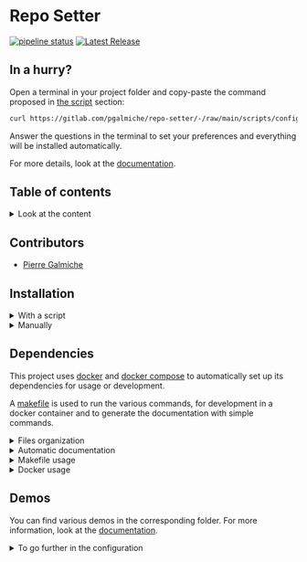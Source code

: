 # Repo Setter

[![pipeline status](https://gitlab.com/pgalmiche/repo-setter/badges/main/pipeline.svg)](https://gitlab.com/pgalmiche/repo-setter/-/commits/main)
[![Latest Release](https://gitlab.com/pgalmiche/repo-setter/-/badges/release.svg)](https://gitlab.com/pgalmiche/repo-setter/-/releases)

## In a hurry?

Open a terminal in your project folder and copy-paste the command proposed in [the script](#script) section:

```bash
curl https://gitlab.com/pgalmiche/repo-setter/-/raw/main/scripts/config-init | bash
```

Answer the questions in the terminal to set your preferences and everything will be installed automatically.

For more details, look at the [documentation](https://pgalmiche.gitlab.io/repo-setter/).

## Table of contents

<details>
  <summary>Look at the content</summary>

- [In a hurry?](#in-a-hurry?)
- [Contributor(s)](#contributors)
- [Installation](#installation)
  - [Script](#script)
  - [Manual](#manual)
- [Utilities](#utilities)
  - [File management](#file-management)
  - [Automation with Doxygen](#automation-with-doxygen)
  - [Make and its Makefile](#make-and-its-makefile)
    - [Make installation](#make-installation)
    - [Make usage](#make-usage)
  - [Docker](#docker)
    - [Docker Installation](#docker-installation)
    - [Docker basic use](#docker-basic-use)
    - [Docker volumes and environment variables](#docker-volumes-and-environment-variables)
- [Demos](#demos)
- [Customization](#customization)
- [Some useful tools](#some-useful-tools)
  - [Lazygit and Lazydocker](#lazygit-and-lazydocker)

</details>

## Contributors

- [Pierre Galmiche](https://pgalmiche.gitlab.io/)

## Installation

<details>
  <summary>With a script</summary>
### Script

You can initialize your repo with the following command:

```bash
curl https://gitlab.com/pgalmiche/repo-setter/-/raw/main/scripts/config-init | bash
```

</details>

<details>
  <summary>Manually</summary>
### Manual

Or you can clone it with the command:

```bash
git clone https://gitlab.com/pgalmiche/repo-setter.git
```

To install the submodules in their last version, use the command:

```bash
git submodule update --init --recursive
```

</details>

## Dependencies

This project uses [docker](https://www.docker.com/) and [docker compose](https://docs.docker.com/compose/) to automatically set up its dependencies for usage or development.

A [makefile](https://makefiletutorial.com/) is used to run the various commands, for development in a docker container and to generate the documentation with simple commands.

<details>
  <summary>Files organization</summary>

### File management

You can find in this repository the following folders:

- doc: contains the doxygen files for automatic documentation
- install: contains the files to create and manage docker containers
- scripts: contains the script to add the repo-setter files

The files available are:

- Makefile: contains commands for automation. See [corresponding section](#make-and-its-makefile)
</details>

<details>
  <summary>Automatic documentation</summary>
### Documentation automation with Doxygen

[This project documentation](https://pgalmiche.gitlab.io/repo-setter/) has been automatically generated using the [doxygen software](https://www.doxygen.nl/).

The [doxygen-awesome-css](https://github.com/jothepro/doxygen-awesome-css) git submodule is used for its personalized theme.

The generated documentation is automatically pushed to the GitLab project page using the `.gitlab-ci.yml` file.

</details>
<details>
  <summary>Makefile usage</summary>

### Make and its Makefile

#### Make installation

On Ubuntu, your can use the command:

```bash
sudo apt install build-essential
sudo apt install make
```

#### Make usage

Simply run:

```bash
make
```

to see the possible recipes.

The help will show you how to use it: `make [target]`.

Example:

```
make clean
```

will clean the folder by removing unwanted files.

</details>

<details>
  <summary>Docker usage </summary>

### Docker

When using docker, you need to:

- 1. Build `image(s)` (an image is like a virtual machine with all the required dependencies in it)
- 2. Run the image(s) in a `container` (equivalent to turning on the virtual machine)
- 3. Stop the container when you no longer need it.
- 4. (optional) Remove the docker image(s) from you computer

Then, according to your use, you can develop in the "running" container(s), or simply run them to run your code.

#### Docker Installation

You can follow the instructions given in the [docker.com docs](https://docs.docker.com/engine/install/) to install docker on your computer.

If you installed the Docker Desktop, you already have docker compose. Else, [follow the instructions](https://docs.docker.com/compose/install/) of the documentation.

#### Docker basic use

1. Build

In this project, you can simply run the following to build the docker images you need:

```bash
make build_docker
```

Once the image is build on your computer you just need to start and stop the containers.

2. Run

To run your containers, use:

```bash
make docker_run
```

This command will run the docker containers from the image you previously have build.
The containers can contain servers or just run a specific command.

3. Stop

To stop your containers and delete them, use:

```bash
make docker_stop
```

Use this command to remove the container you created, or stop them if they were not stopped (server).

4. Remove

Once you are done with the use of the project, you can remove all the images with:

```bash
make docker_images_removal
```

#### Docker volumes and environment variables

To specify where to load/save data, you can [mount volumes](https://docs.docker.com/storage/volumes/) to your containers.

Specify the important variables in the install/.env file

</details>

## Demos

You can find various demos in the corresponding folder.
For more information, look at the [documentation](https://pgalmiche.gitlab.io/repo-setter/).

<details>
  <summary>To go further in the configuration</summary>

## Customization

You can customize this repo by:

- adding your own development code
- adding new targets to the makefile
- adding the .env variables for the docker volume management
- changing the /doc/Doxyfile to personalize the documentation
- adding scripts of your convenience/personalizing the git submodules/CI

More details are to come in this section.

## Some useful tools

### Lazygit and Lazydocker

To manage your git repository and docker, you can use the powerful tools created by `Jesse Duffield`:

- [Lazygit](https://github.com/jesseduffield/lazygit)
- [Lazydocker](https://github.com/jesseduffield/lazydocker)
</details>
